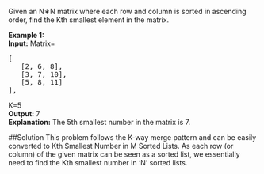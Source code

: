 Given an N∗N matrix where each row and column is sorted in ascending order, find the Kth smallest element in the matrix.

**Example 1:**  
**Input:** Matrix=
<pre>
[
   [2, 6, 8],
   [3, 7, 10],
   [5, 8, 11]
],
</pre>
K=5  
**Output:** 7  
**Explanation:** The 5th smallest number in the matrix is 7.

##Solution
This problem follows the K-way merge pattern and can be easily converted to Kth Smallest Number in M Sorted Lists.
As each row (or column) of the given matrix can be seen as a sorted list, we essentially need to find the Kth
smallest number in ‘N’ sorted lists.